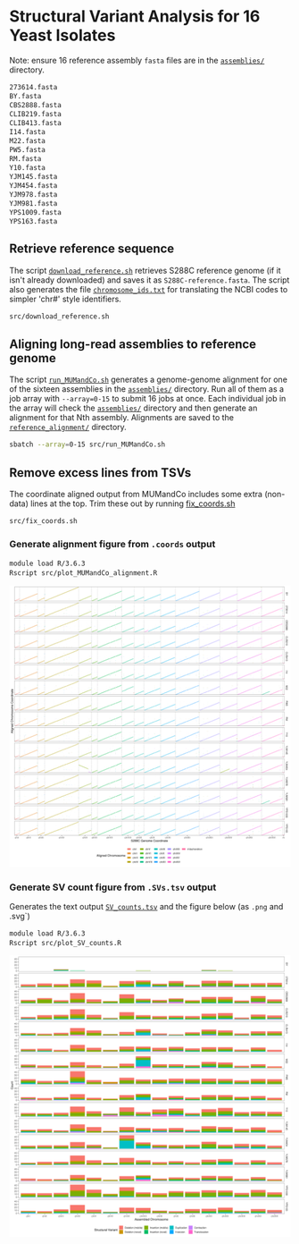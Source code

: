 # Structural Variant Analysis for 16 Yeast Isolates
Note: ensure 16 reference assembly `fasta` files are in the [`assemblies/`](assemblies/) directory.

```
273614.fasta
BY.fasta
CBS2888.fasta
CLIB219.fasta
CLIB413.fasta
I14.fasta
M22.fasta
PW5.fasta
RM.fasta
Y10.fasta
YJM145.fasta
YJM454.fasta
YJM978.fasta
YJM981.fasta
YPS1009.fasta
YPS163.fasta
```

## Retrieve reference sequence
The script [`download_reference.sh`](src/download_reference.sh) retrieves S288C reference genome
(if it isn't already downloaded) and saves it as `S288C-reference.fasta`. The script also generates
the file [`chromosome_ids.txt`](chromosome_ids.txt) for translating the NCBI codes to simpler 'chr#'
style identifiers.
```bash
src/download_reference.sh
```

## Aligning long-read assemblies to reference genome
The script [`run_MUMandCo.sh`](src/run_MUMandCo.sh) generates a genome-genome alignment for one
of the sixteen assemblies in the [`assemblies/`](assemblies/) directory. Run all of them as a
job array with `--array=0-15` to submit 16 jobs at once. Each individual job in the array will
check the [`assemblies/`](assemblies/) directory and then generate an alignment for that Nth
assembly. Alignments are saved to the [`reference_alignment/`](reference_alignment/) directory.
```bash
sbatch --array=0-15 src/run_MUMandCo.sh
```

## Remove excess lines from TSVs
The coordinate aligned output from MUMandCo includes some extra (non-data) lines at the top.
Trim these out by running [fix_coords.sh](src/fix_coords.sh)
```bash
src/fix_coords.sh
```

### Generate alignment figure from `.coords` output
```bash
module load R/3.6.3
Rscript src/plot_MUMandCo_alignment.R
```

![](reference_alignment/all-aligned-S288C.png)


### Generate SV count figure  from `.SVs.tsv` output
Generates the text output [`SV_counts.tsv`](reference_alignment/SV_counts.tsv) and the figure
below (as `.png` and .svg`)
```bash
module load R/3.6.3
Rscript src/plot_SV_counts.R
```

![](reference_alignment/SV_counts.png)